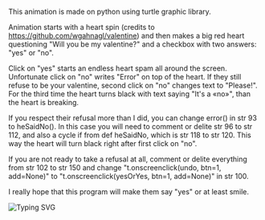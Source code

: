 This animation is made on python using turtle graphic library.

Animation starts with a heart spin (credits to https://github.com/wgahnagl/valentine) and then makes a big red heart questioning "Will you be my valentine?" and a checkbox with two answers: "yes" or "no".

Click on "yes" starts an endless heart spam all around the screen. Unfortunate click on "no" writes "Error" on top of the heart. If they still refuse to be your valentine, second click on "no" changes text to "Please!". For the third time the heart turns black with text saying "It's a «no»", than the heart is breaking.

If you respect their refusal more than I did, you can change error() in str 93 to heSaidNo(). In this case you will need to comment or delite str 96 to str 112, and also a cycle if from def heSaidNo, which is str 118 to str 120. This way the heart will turn black right after first click on "no". 

If you are not ready to take a refusal at all, comment or delite everything from str 102 to str 150 and change "t.onscreenclick(undo, btn=1, add=None)" to  "t.onscreenclick(yesOrYes, btn=1, add=None)" in str 100.

I really hope that this program will make them say "yes" or at least smile.

![Typing SVG](https://readme-typing-svg.herokuapp.com?font=Fira+Code&pause=1000&color=FF69B4F7&random=false&width=435&lines=Have+fun+%3C3)


